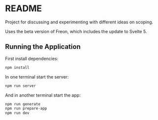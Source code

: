 # README

Project for discussing and experimenting with different ideas on scoping.

Uses the beta version of Freon, which includes the update to Svelte 5.

## Running the Application

First install dependencies:
```bash
npm install
```

In one terminal start the server:
```bash
npm run server
```

And in another terminal start the app:
```bash
npm run generate
npm run prepare-app
npm run dev
```
